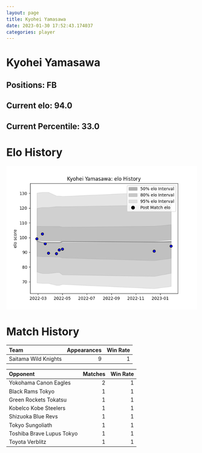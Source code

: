 ```yaml
---  
layout: page  
title: Kyohei Yamasawa  
date: 2023-01-30 17:52:43.174037  
categories: player  
---
```

# Kyohei Yamasawa

## Positions: FB

## Current elo: 94.0

## Current Percentile: 33.0

# Elo History


![elo history](history_KyoheiYamasawa.png)
# Match History


| Team                 |   Appearances |   Win Rate |
|:---------------------|--------------:|-----------:|
| Saitama Wild Knights |             9 |          1 |

| Opponent                  |   Matches |   Win Rate |
|:--------------------------|----------:|-----------:|
| Yokohama Canon Eagles     |         2 |          1 |
| Black Rams Tokyo          |         1 |          1 |
| Green Rockets Tokatsu     |         1 |          1 |
| Kobelco Kobe Steelers     |         1 |          1 |
| Shizuoka Blue Revs        |         1 |          1 |
| Tokyo Sungoliath          |         1 |          1 |
| Toshiba Brave Lupus Tokyo |         1 |          1 |
| Toyota Verblitz           |         1 |          1 |